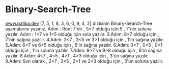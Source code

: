 # Binary-Search-Tree
www.patika.dev
[7, 5, 1, 8, 3, 6, 0, 9, 4, 2] dizisinin Binary-Search-Tree aşamalarını yazınız.
Adım : Root 7'dir , 5<7 olduğu için 5 , 7'nin soluna yazılır.
Adım : 1<7 ve 1<5 olduğu için sola yazılır.
3.Adım: 8>7 olduğu için , 7'nin sağına yazılır.
4.Adım: 3<7 , 3<5 ve 3>1 olduğu için , 1'in sağına yazılır.
5.Adım: 6<7 ve 6>5 olduğu için , 5'in sağına yazılır.
6.Adım: 0<7 , 0<5 , 0<1 olduğu için , 1'in soluna yazılır.
7.Adım: 9>7 ve 9>8 olduğu için , 8'in sağına yazılır.
8.Adım: 4<7 , 4<5 , 4>1 , 4>3 olduğu için , 3'ün sağına yazılır.
9.Adım: Son olarak , 2<7 , 2<5 , 2>1 ve 2<3 olduğu için , 3'ün soluna yazılır.

